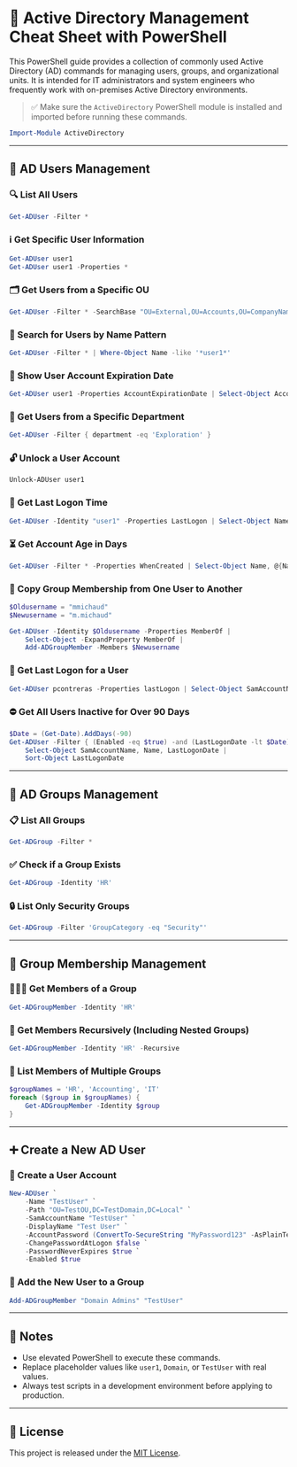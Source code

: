 
# 🧠 Active Directory Management Cheat Sheet with PowerShell

This PowerShell guide provides a collection of commonly used Active Directory (AD) commands for managing users, groups, and organizational units.
It is intended for IT administrators and system engineers who frequently work with on-premises Active Directory environments.

> ✅ Make sure the `ActiveDirectory` PowerShell module is installed and imported before running these commands.

```powershell
Import-Module ActiveDirectory
```

---

## 📂 AD Users Management

### 🔍 List All Users

```powershell
Get-ADUser -Filter *
```

### ℹ️ Get Specific User Information

```powershell
Get-ADUser user1
Get-ADUser user1 -Properties *
```

### 🗂 Get Users from a Specific OU

```powershell
Get-ADUser -Filter * -SearchBase "OU=External,OU=Accounts,OU=CompanyName,DC=Domain,DC=local"
```

### 🔎 Search for Users by Name Pattern

```powershell
Get-ADUser -Filter * | Where-Object Name -like '*user1*'
```

### 📅 Show User Account Expiration Date

```powershell
Get-ADUser user1 -Properties AccountExpirationDate | Select-Object AccountExpirationDate
```

### 🏢 Get Users from a Specific Department

```powershell
Get-ADUser -Filter { department -eq 'Exploration' }
```

### 🔓 Unlock a User Account

```powershell
Unlock-ADUser user1
```

### 🧾 Get Last Logon Time

```powershell
Get-ADUser -Identity "user1" -Properties LastLogon | Select-Object Name, @{Name='LastLogon';Expression={[DateTime]::FromFileTime($_.LastLogon)}}
```

### ⏳ Get Account Age in Days

```powershell
Get-ADUser -Filter * -Properties WhenCreated | Select-Object Name, @{Name='Account Age (days)'; Expression={(New-TimeSpan -Start $_.WhenCreated).Days}}
```

### 🔁 Copy Group Membership from One User to Another

```powershell
$Oldusername = "mmichaud"
$Newusername = "m.michaud"

Get-ADUser -Identity $Oldusername -Properties MemberOf |
    Select-Object -ExpandProperty MemberOf |
    Add-ADGroupMember -Members $Newusername
```

### 📅 Get Last Logon for a User

```powershell
Get-ADUser pcontreras -Properties lastLogon | Select-Object SamAccountName, @{Name="LastLogon"; Expression={[datetime]::FromFileTime($_.LastLogon)}}
```

### ⛔ Get All Users Inactive for Over 90 Days

```powershell
$Date = (Get-Date).AddDays(-90)
Get-ADUser -Filter { (Enabled -eq $true) -and (LastLogonDate -lt $Date) } -Properties LastLogonDate |
    Select-Object SamAccountName, Name, LastLogonDate |
    Sort-Object LastLogonDate
```

---

## 👥 AD Groups Management

### 📋 List All Groups

```powershell
Get-ADGroup -Filter *
```

### ✅ Check if a Group Exists

```powershell
Get-ADGroup -Identity 'HR'
```

### 🔒 List Only Security Groups

```powershell
Get-ADGroup -Filter 'GroupCategory -eq "Security"'
```

---

## 👤 Group Membership Management

### 👨‍👩‍👧 Get Members of a Group

```powershell
Get-ADGroupMember -Identity 'HR'
```

### 🔁 Get Members Recursively (Including Nested Groups)

```powershell
Get-ADGroupMember -Identity 'HR' -Recursive
```

### 🧾 List Members of Multiple Groups

```powershell
$groupNames = 'HR', 'Accounting', 'IT'
foreach ($group in $groupNames) {
    Get-ADGroupMember -Identity $group
}
```

---

## ➕ Create a New AD User

### 👤 Create a User Account

```powershell
New-ADUser `
    -Name "TestUser" `
    -Path "OU=TestOU,DC=TestDomain,DC=Local" `
    -SamAccountName "TestUser" `
    -DisplayName "Test User" `
    -AccountPassword (ConvertTo-SecureString "MyPassword123" -AsPlainText -Force) `
    -ChangePasswordAtLogon $false `
    -PasswordNeverExpires $true `
    -Enabled $true
```

### 🔗 Add the New User to a Group

```powershell
Add-ADGroupMember "Domain Admins" "TestUser"
```

---

## 📌 Notes

* Use elevated PowerShell to execute these commands.
* Replace placeholder values like `user1`, `Domain`, or `TestUser` with real values.
* Always test scripts in a development environment before applying to production.

---

## 📄 License

This project is released under the [MIT License](LICENSE).

